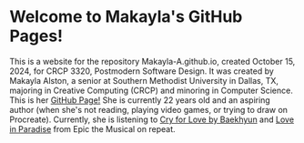 # Welcome to Makayla's GitHub Pages!

This is a website for the repository Makayla-A.github.io, created October 15, 2024, for CRCP 3320, Postmodern Software Design. It was created by Makayla Alston, a senior at Southern Methodist University in Dallas, TX, majoring in Creative Computing (CRCP) and minoring in Computer Science. This is her [GitHub Page!](https://github.com/Makayla-A) She is currently 22 years old and an aspiring author (when she's not reading, playing video games, or trying to draw on Procreate). Currently, she is listening to [Cry for Love by Baekhyun](https://www.youtube.com/watch?v=Ol9OH_0dlWM) and [Love in Paradise](https://www.youtube.com/watch?v=rHQnoR02ZJU) from Epic the Musical on repeat. 

